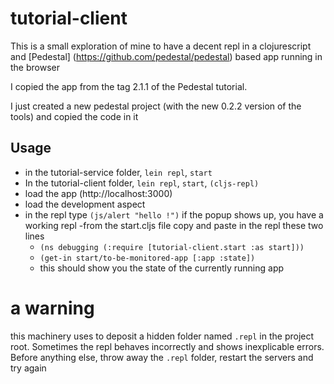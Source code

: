 # tutorial-client

This is a small exploration of mine to have a decent repl in a clojurescript and [Pedestal] (https://github.com/pedestal/pedestal) based app running in the browser


I copied the app from the tag 2.1.1 of the Pedestal tutorial.

I just created a new pedestal project (with the new 0.2.2 version of the tools) and copied the code in it

## Usage

 - in the tutorial-service folder, `lein repl`, `start`
 - In the tutorial-client folder, `lein repl`, `start`, `(cljs-repl)`
 - load the app (http://localhost:3000)
 - load the development aspect
 - in the repl type `(js/alert "hello !")` if the popup shows up, you have a working repl
 -from the start.cljs file copy and paste in the repl these two lines
   - `(ns debugging (:require [tutorial-client.start :as start]))`
   - `(get-in start/to-be-monitored-app [:app :state])`
   - this should show you the state of the currently running app

# a warning

this machinery uses to deposit  a hidden folder named `.repl` in the project root. Sometimes the repl behaves incorrectly and shows inexplicable errors. Before anything else, throw away the `.repl` folder, restart the servers and try again
